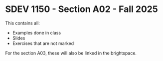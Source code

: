 # SDEV 1150 - Section A02 - Fall 2025

This contains all:
- Examples done in class
- Slides
- Exercises that are not marked

For the section A03, these will also be linked in the brightspace.
